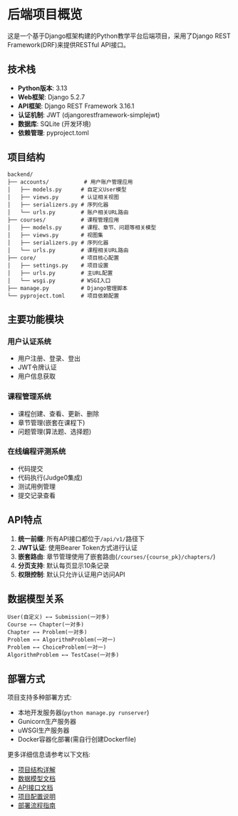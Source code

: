 # 后端项目概览

这是一个基于Django框架构建的Python教学平台后端项目，采用了Django REST Framework(DRF)来提供RESTful API接口。

## 技术栈

- **Python版本**: 3.13
- **Web框架**: Django 5.2.7
- **API框架**: Django REST Framework 3.16.1
- **认证机制**: JWT (djangorestframework-simplejwt)
- **数据库**: SQLite (开发环境)
- **依赖管理**: pyproject.toml

## 项目结构

```
backend/
├── accounts/           # 用户账户管理应用
│   ├── models.py      # 自定义User模型
│   ├── views.py       # 认证相关视图
│   ├── serializers.py # 序列化器
│   └── urls.py        # 账户相关URL路由
├── courses/           # 课程管理应用
│   ├── models.py      # 课程、章节、问题等相关模型
│   ├── views.py       # 视图集
│   ├── serializers.py # 序列化器
│   └── urls.py        # 课程相关URL路由
├── core/              # 项目核心配置
│   ├── settings.py    # 项目设置
│   ├── urls.py        # 主URL配置
│   └── wsgi.py        # WSGI入口
├── manage.py          # Django管理脚本
└── pyproject.toml     # 项目依赖配置
```

## 主要功能模块

### 用户认证系统
- 用户注册、登录、登出
- JWT令牌认证
- 用户信息获取

### 课程管理系统
- 课程创建、查看、更新、删除
- 章节管理(嵌套在课程下)
- 问题管理(算法题、选择题)

### 在线编程评测系统
- 代码提交
- 代码执行(Judge0集成)
- 测试用例管理
- 提交记录查看

## API特点

1. **统一前缀**: 所有API接口都位于`/api/v1/`路径下
2. **JWT认证**: 使用Bearer Token方式进行认证
3. **嵌套路由**: 章节管理使用了嵌套路由(`/courses/{course_pk}/chapters/`)
4. **分页支持**: 默认每页显示10条记录
5. **权限控制**: 默认只允许认证用户访问API

## 数据模型关系

```
User(自定义) ←→ Submission(一对多)
Course ←→ Chapter(一对多)
Chapter ←→ Problem(一对多)
Problem ←→ AlgorithmProblem(一对一)
Problem ←→ ChoiceProblem(一对一)
AlgorithmProblem ←→ TestCase(一对多)
```

## 部署方式

项目支持多种部署方式:
- 本地开发服务器(`python manage.py runserver`)
- Gunicorn生产服务器
- uWSGI生产服务器
- Docker容器化部署(需自行创建Dockerfile)

更多详细信息请参考以下文档:
- [项目结构详解](backend_structure.md)
- [数据模型文档](backend_models.md)
- [API接口文档](backend_api.md)
- [项目配置说明](backend_config.md)
- [部署流程指南](backend_deployment.md)